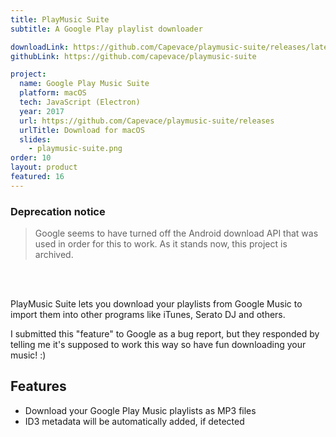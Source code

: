 ```yaml
---
title: PlayMusic Suite
subtitle: A Google Play playlist downloader

downloadLink: https://github.com/Capevace/playmusic-suite/releases/latest
githubLink: https://github.com/capevace/playmusic-suite

project:
  name: Google Play Music Suite
  platform: macOS
  tech: JavaScript (Electron)
  year: 2017
  url: https://github.com/Capevace/playmusic-suite/releases
  urlTitle: Download for macOS
  slides:
    - playmusic-suite.png
order: 10
layout: product
featured: 16
---
```


### Deprecation notice

> Google seems to have turned off the Android download API that was used in order for this to work. As it stands now, this project is archived.

<br><br>

PlayMusic Suite lets you download your playlists from Google Music to import them into other programs like iTunes, Serato DJ and others.

I submitted this "feature" to Google as a bug report, but they responded by telling me it's supposed to work this way so have fun downloading your music! :)

## Features

- Download your Google Play Music playlists as MP3 files
- ID3 metadata will be automatically added, if detected
